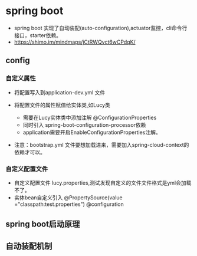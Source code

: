# spring boot

* spring boot 实现了自动装配(auto-configuration),actuator监控，cli命令行接口，starter依赖。
* https://shimo.im/mindmaps/jCtRWQvct6wCPdqK/

## config

### 自定义属性

* 将配置写入到application-dev.yml 文件
* 将配置文件的属性赋值给实体类,如Lucy类
    * 需要在Lucy实体类中添加注解 @ConfigurationProperties
    * 同时引入 spring-boot-configuration-processor依赖
    * application需要开启EnableConfigurationProperties注解。

* 注意：bootstrap.yml 文件要想加载进来，需要加入spring-cloud-context的依赖才可以。

### 自定义配置文件

* 自定义配置文件 lucy.properties,测试发现自定义的文件文件格式是yml会加载不了。
* 实体bean自定义引入 @PropertySource(value ="classpath:test.properties") @configuration

## spring boot启动原理

## 自动装配机制

